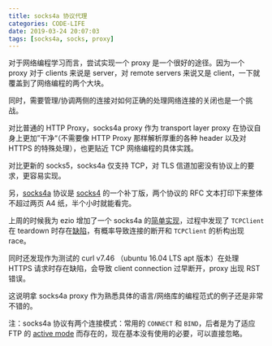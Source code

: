 ```yaml
---
title: socks4a 协议代理
categories: CODE-LIFE
date: 2019-03-24 20:07:03
tags: [socks4a, socks, proxy]
---
```


对于网络编程学习而言，尝试实现一个 proxy 是一个很好的途径。因为一个 proxy 对于 clients 来说是 server，对 remote servers 来说又是 client，一下就覆盖到了网络编程的两个大块。

同时，需要管理/协调两侧的连接对如何正确的处理网络连接的关闭也是一个挑战。

对比普通的 HTTP Proxy，socks4a proxy 作为 transport layer proxy 在协议自身上更加”干净“（不需要像 HTTP Proxy 那样解析厚重的各种 header 以及对 HTTPS 的特殊处理），也更贴近 TCP 网络编程的具体实践。

对比更新的 socks5，socks4a 仅支持 TCP，对 TLS 信道加密没有协议上的要求，更容易实现。

另，[socks4a](https://www.openssh.com/txt/socks4a.protocol) 协议是 [socks4](https://www.openssh.com/txt/socks4.protocol) 的一个补丁版，两个协议的 RFC 文本打印下来整体不超过两页 A4 纸，半个小时就能看完。

上周的时候我为 ezio 增加了一个 socks4a 的[简单实现](<https://github.com/kingsamchen/ezio/tree/master/examples/socks4a>)，过程中发现了 `TCPClient` 在 teardown 时存在[缺陷](<https://github.com/kingsamchen/ezio/commit/24c1dc4d6af91f03dd748d4a3713280e71eaceef>)，有概率导致连接的断开和 `TCPClient` 的析构出现 race。

同时还发现作为测试的 curl v7.46 （ubuntu 16.04 LTS apt 版本）在处理 HTTPS 请求时存在缺陷，会导致 client connection 过早断开，proxy 出现 RST 错误。

这说明拿 socks4a proxy 作为熟悉具体的语言/网络库的编程范式的例子还是非常不错的。

注：socks4a 协议有两个连接模式：常用的 `CONNECT` 和 `BIND`，后者是为了适应 FTP 的 [active mode](<https://stackoverflow.com/questions/1699145/what-is-the-difference-between-active-and-passive-ftp>) 而存在的，现在基本没有使用的必要，可以直接忽略。

